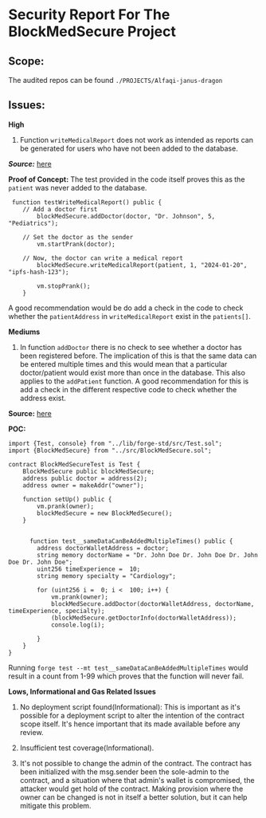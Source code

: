 # Security Report For The BlockMedSecure Project

## Scope:

The audited repos can be found ```./PROJECTS/Alfaqi-janus-dragon```


## Issues:

**High**
1. Function ```writeMedicalReport``` does not work as intended as reports can be generated for users who have not been added to the database.

***Source:*** [here](https://github.com/0xBcamp/Alfaqi-janus-dragon/blob/main/solidity/contracts/BlockMedSecure.sol#L159C4-L171C6)


**Proof of Concept:** The test provided in the code itself proves this as the ```patient``` was never added to the database.
```
 function testWriteMedicalReport() public {
    // Add a doctor first
        blockMedSecure.addDoctor(doctor, "Dr. Johnson", 5, "Pediatrics");

    // Set the doctor as the sender
        vm.startPrank(doctor);

    // Now, the doctor can write a medical report
        blockMedSecure.writeMedicalReport(patient, 1, "2024-01-20", "ipfs-hash-123");

        vm.stopPrank();
    }
```
A good recommendation would be do add a check in the code to check whether the ```patientAddress``` in ```writeMedicalReport``` exist in the ```patients[]```.



**Mediums**

1. In function ```addDoctor``` there is no check to see whether a doctor has been registered before. The implication of this is that the same data can be entered multiple times and this would mean that a particular doctor/patient would exist more than once in the database. This also applies to the ```addPatient``` function. A good recommendation for this is add a check in the different respective code to check whether the address exist.

**Source:** [here](https://github.com/0xBcamp/Alfaqi-janus-dragon/blob/main/solidity/contracts/BlockMedSecure.sol#L115C5-L127C6)

**POC:**
```
import {Test, console} from "../lib/forge-std/src/Test.sol";
import {BlockMedSecure} from "../src/BlockMedSecure.sol";

contract BlockMedSecureTest is Test {
    BlockMedSecure public blockMedSecure;
    address public doctor = address(2);
    address owner = makeAddr("owner");

    function setUp() public {
        vm.prank(owner);
        blockMedSecure = new BlockMedSecure();
    }


      function test__sameDataCanBeAddedMultipleTimes() public {
        address doctorWalletAddress = doctor; 
        string memory doctorName = "Dr. John Doe Dr. John Doe Dr. John Doe Dr. John Doe";
        uint256 timeExperience =  10;
        string memory specialty = "Cardiology";

        for (uint256 i =  0; i <  100; i++) {
            vm.prank(owner);
            blockMedSecure.addDoctor(doctorWalletAddress, doctorName, timeExperience, specialty);
            (blockMedSecure.getDoctorInfo(doctorWalletAddress));
            console.log(i);

        }
    }
}
```
Running ```forge test --mt test__sameDataCanBeAddedMultipleTimes``` would result in a count from 1-99 which proves that the function will never fail.


**Lows, Informational and Gas Related Issues**
1. No deployment script found(Informational): This is important as it's possible for a deployment script to alter the intention of the contract scope itself. It's hence important that its made available before any review.

2. Insufficient test coverage(Informational).

3. It's not possible to change the admin of the contract. The contract has been initialized with the msg.sender been the sole-admin to the contract, and a situation where that admin's wallet is compromised, the attacker would get hold of the contract. Making provision where the owner can be changed is not in itself a better solution, but it can help mitigate this problem.